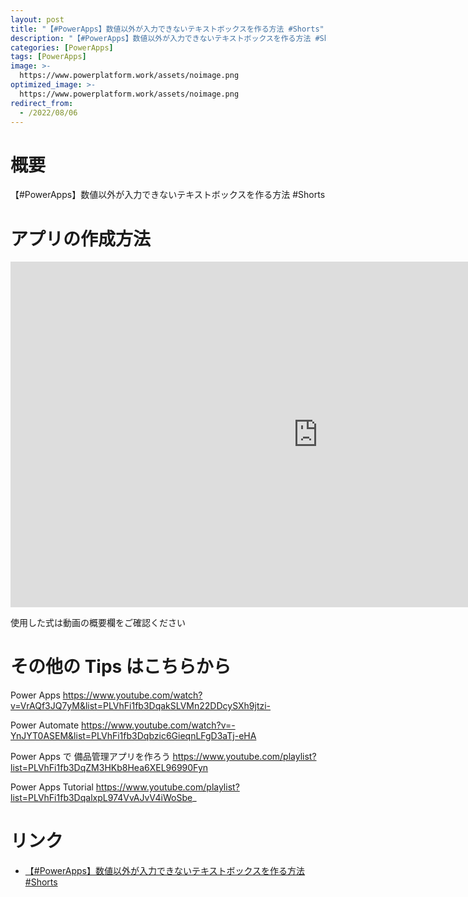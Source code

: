 ```yaml
---
layout: post
title: "【#PowerApps】数値以外が入力できないテキストボックスを作る方法 #Shorts"
description: "【#PowerApps】数値以外が入力できないテキストボックスを作る方法 #Shortsを動画で分かりやすく解説"
categories: [PowerApps]
tags: [PowerApps]
image: >-
  https://www.powerplatform.work/assets/noimage.png
optimized_image: >-
  https://www.powerplatform.work/assets/noimage.png
redirect_from:
  - /2022/08/06
---
```



#  概要

【#PowerApps】数値以外が入力できないテキストボックスを作る方法 #Shorts


# アプリの作成方法

<iframe width="983" height="553" src="https://www.youtube.com/embed/Nb1IemBJ0ec" title="YouTube video player" frameborder="0" allow="accelerometer; autoplay; clipboard-write; encrypted-media; gyroscope; picture-in-picture" allowfullscreen></iframe>


使用した式は動画の概要欄をご確認ください


# その他の Tips はこちらから

Power Apps
https://www.youtube.com/watch?v=VrAQf3JQ7yM&list=PLVhFi1fb3DqakSLVMn22DDcySXh9jtzi- 

Power Automate
https://www.youtube.com/watch?v=-YnJYT0ASEM&list=PLVhFi1fb3Dqbzic6GieqnLFgD3aTj-eHA

Power Apps で 備品管理アプリを作ろう
https://www.youtube.com/playlist?list=PLVhFi1fb3DqZM3HKb8Hea6XEL96990Fyn

Power Apps Tutorial
https://www.youtube.com/playlist?list=PLVhFi1fb3DqalxpL974VvAJvV4iWoSbe_

# リンク


- [【#PowerApps】数値以外が入力できないテキストボックスを作る方法 #Shorts](https://www.youtube.com/watch?v=Nb1IemBJ0ec)

